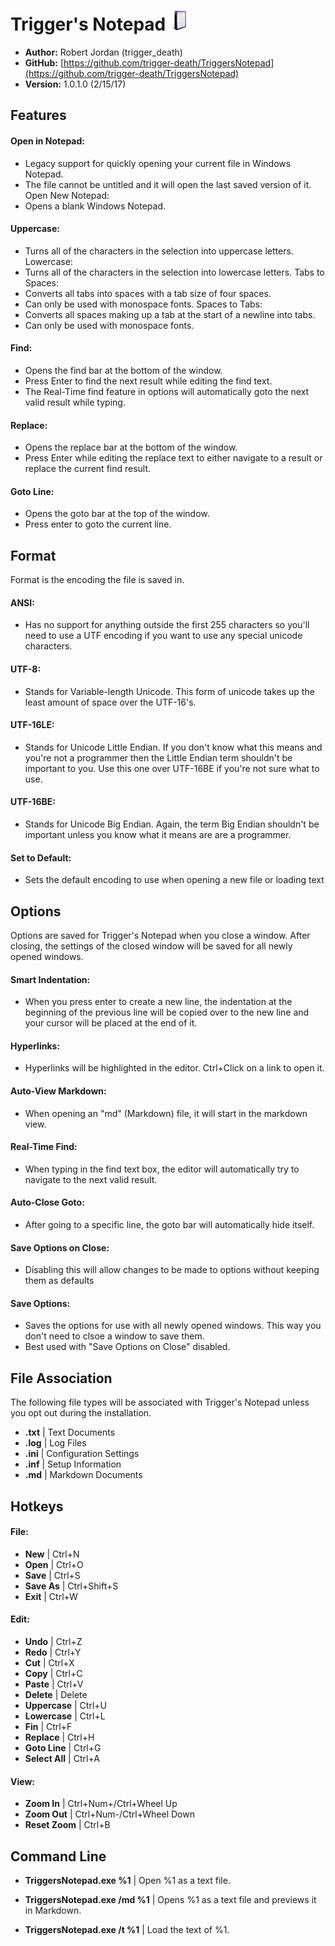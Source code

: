 # Trigger's Notepad ![Icon](App.png)

* **Author:** Robert Jordan (trigger_death)
* **GitHub:** [https://github.com/trigger-death/TriggersNotepad](https://github.com/trigger-death/TriggersNotepad)
* **Version:** 1.0.1.0 (2/15/17)

## Features

#### Open in Notepad:
* Legacy support for quickly opening your current file in Windows Notepad.
* The file cannot be untitled and it will open the last saved version of it.
Open New Notepad:
* Opens a blank Windows Notepad.

#### Uppercase:
* Turns all of the characters in the selection into uppercase letters.
Lowercase:
* Turns all of the characters in the selection into lowercase letters.
Tabs to Spaces:
* Converts all tabs into spaces with a tab size of four spaces.
* Can only be used with monospace fonts.
Spaces to Tabs:
* Converts all spaces making up a tab at the start of a newline into tabs.
* Can only be used with monospace fonts.

#### Find:
* Opens the find bar at the bottom of the window.
* Press Enter to find the next result while editing the find text.
* The Real-Time find feature in options will automatically goto the next valid
   result while typing.
#### Replace:
* Opens the replace bar at the bottom of the window.
* Press Enter while editing the replace text to either navigate to a result or
   replace the current find result.
#### Goto Line:
* Opens the goto bar at the top of the window.
* Press enter to goto the current line.

## Format

Format is the encoding the file is saved in.

#### ANSI:
* Has no support for anything outside the first 255 characters so you'll
   need to use a UTF encoding if you want to use any special unicode characters.
#### UTF-8:
* Stands for Variable-length Unicode. This form of unicode takes up the least
   amount of space over the UTF-16's.
#### UTF-16LE:
* Stands for Unicode Little Endian. If you don't know what this means
   and you're not a programmer then the Little Endian term shouldn't be important
   to you. Use this one over UTF-16BE if you're not sure what to use.
#### UTF-16BE:
* Stands for Unicode Big Endian. Again, the term Big Endian shouldn't be
   important unless you know what it means are are a programmer.
#### Set to Default:
* Sets the default encoding to use when opening a new file or loading text

## Options

Options are saved for Trigger's Notepad when you close a window. After closing,
the settings of the closed window will be saved for all newly opened windows.

#### Smart Indentation:
* When you press enter to create a new line, the indentation at the beginning of
   the previous line will be copied over to the new line and your cursor will be
   placed at the end of it.
#### Hyperlinks:
* Hyperlinks will be highlighted in the editor. Ctrl+Click on a link to open it.

#### Auto-View Markdown:
* When opening an "md" (Markdown) file, it will start in the markdown view.
#### Real-Time Find:
* When typing in the find text box, the editor will automatically try to navigate
   to the next valid result.
#### Auto-Close Goto:
* After going to a specific line, the goto bar will automatically hide itself.

#### Save Options on Close:
* Disabling this will allow changes to be made to options without keeping them as 
   defaults
#### Save Options:
* Saves the options for use with all newly opened windows. This way you don't
   need to clsoe a window to save them.
* Best used with "Save Options on Close" disabled.


## File Association

The following file types will be associated with Trigger's Notepad unless you opt
out during the installation.

* **.txt** | Text Documents
* **.log** | Log Files
* **.ini** | Configuration Settings
* **.inf** | Setup Information
* **.md** | Markdown Documents


## Hotkeys

#### File:
* **New** | Ctrl+N
* **Open** | Ctrl+O
* **Save** | Ctrl+S
* **Save As** | Ctrl+Shift+S
* **Exit** | Ctrl+W

#### Edit:
* **Undo** | Ctrl+Z
* **Redo** | Ctrl+Y
* **Cut** | Ctrl+X
* **Copy** | Ctrl+C
* **Paste** | Ctrl+V
* **Delete** | Delete
* **Uppercase** | Ctrl+U
* **Lowercase** | Ctrl+L
* **Fin** | Ctrl+F
* **Replace** | Ctrl+H
* **Goto Line** | Ctrl+G
* **Select All** | Ctrl+A

#### View:
* **Zoom In** | Ctrl+Num+/Ctrl+Wheel Up
* **Zoom Out** | Ctrl+Num-/Ctrl+Wheel Down
* **Reset Zoom** | Ctrl+B


## Command Line

* **TriggersNotepad.exe %1** | Open %1 as a text file.

* **TriggersNotepad.exe /md %1** | Opens %1 as a text file and previews it in Markdown.

* **TriggersNotepad.exe /t %1** | Load the text of %1.
